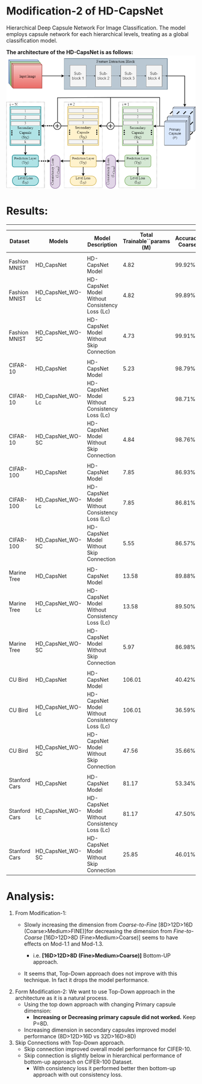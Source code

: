 # Modification-2 of HD-CapsNet

Hierarchical Deep Capsule Network For Image Classification. The model employs capsule network for each hierarchical levels, treating as a global classification model.

<!-- **The architecture of the BUH-CapsNet with Consistency loss is as follows:**
 
![fig:Architecture](Results/Architecture_BUH_CapsNet.png?raw=true "Architecture of the BUH-CapsNet") -->

**The architecture of the HD-CapsNet is as follows:**
![fig:Architecture](Results/Architecture_HD_CapsNet.png?raw=true "Architecture of the HD-CapsNet")

# Results:

---

| Dataset       | Models           | Model Description                              | Total  Trainable``params (M) | Accuracy Coarse | Accuracy Medium | Accuracy Fine | Hierarchical Precision | Hierarchical Recall | Hierarchical F1-Score | Consistency | Exact Match |
| ------------- | ---------------- | ---------------------------------------------- | ---------------------------- | --------------- | --------------- | ------------- | ---------------------- | ------------------- | --------------------- | ----------- | ----------- |
|               |                  |                                                |                              |                 |                 |               |                        |                     |                       |             |             |
| Fashion MNIST | HD_CapsNet       | HD-CapsNet Model                               | 4.82                         | 99.92%          | 97.79%          | 94.83%        | 97.51%                 | 97.54%              | 97.52%                | 99.84%      | 94.74%      |
| Fashion MNIST | HD_CapsNet_WO-Lc | HD-CapsNet Model Without Consistency Loss (Lc) | 4.82                         | 99.89%          | 97.78%          | 94.92%        | 97.53%                 | 97.59%              | 97.55%                | 99.70%      | 94.77%      |
| Fashion MNIST | HD_CapsNet_WO-SC | HD-CapsNet Model Without Skip Connection       | 4.73                         | 99.91%          | 97.63%          | 94.66%        | 97.40%                 | 97.42%              | 97.41%                | 99.87%      | 94.60%      |
|               |                  |                                                |                              |                 |                 |               |                        |                     |                       |             |             |
| CIFAR-10      | HD_CapsNet       | HD-CapsNet Model                               | 5.23                         | 98.79%          | 94.28%          | 91.22%        | 94.74%                 | 94.89%              | 94.80%                | 99.18%      | 90.95%      |
| CIFAR-10      | HD_CapsNet_WO-Lc | HD-CapsNet Model Without Consistency Loss (Lc) | 5.23                         | 98.71%          | 94.01%          | 90.97%        | 94.53%                 | 94.73%              | 94.62%                | 98.99%      | 90.58%      |
| CIFAR-10      | HD_CapsNet_WO-SC | HD-CapsNet Model Without Skip Connection       | 4.84                         | 98.76%          | 93.36%          | 90.26%        | 94.09%                 | 94.30%              | 94.18%                | 98.94%      | 89.85%      |
|               |                  |                                                |                              |                 |                 |               |                        |                     |                       |             |             |
| CIFAR-100     | HD_CapsNet       | HD-CapsNet Model                               | 7.85                         | 86.93%          | 79.31%          | 66.38%        | 77.43%                 | 79.20%              | 78.12%                | 89.80%      | 63.80%      |
| CIFAR-100     | HD_CapsNet_WO-Lc | HD-CapsNet Model Without Consistency Loss (Lc) | 7.85                         | 86.81%          | 78.73%          | 66.23%        | 77.10%                 | 79.02%              | 77.85%                | 88.62%      | 63.36%      |
| CIFAR-100     | HD_CapsNet_WO-SC | HD-CapsNet Model Without Skip Connection       | 5.55                         | 86.57%          | 78.33%          | 57.08%        | 73.86%                 | 75.00%              | 74.31%                | 92.51%      | 56.10%      |
|               |                  |                                                |                              |                 |                 |               |                        |                     |                       |             |             |
| Marine Tree   | HD_CapsNet       | HD-CapsNet Model                               | 13.58                        | 89.88%          | 78.60%          | 57.15%        | 75.02%                 | 76.04%              | 75.44%                | 94.47%      | 55.59%      |
| Marine Tree   | HD_CapsNet_WO-Lc | HD-CapsNet Model Without Consistency Loss (Lc) | 13.58                        | 89.50%          | 77.57%          | 53.75%        | 73.29%                 | 74.76%              | 73.88%                | 92.37%      | 51.85%      |
| Marine Tree   | HD_CapsNet_WO-SC | HD-CapsNet Model Without Skip Connection       | 5.97                         | 86.98%          | 77.82%          | 55.04%        | 73.35%                 | 75.76%              | 74.36%                | 86.95%      | 49.34%      |
|               |                  |                                                |                              |                 |                 |               |                        |                     |                       |             |             |
| CU Bird       | HD_CapsNet       | HD-CapsNet Model                               | 106.01                       | 40.42%          | 21.61%          | 13.39%        | 23.47%                 | 30.33%              | 26.01%                | 27.34%      | 8.63%       |
| CU Bird       | HD_CapsNet_WO-Lc | HD-CapsNet Model Without Consistency Loss (Lc) | 106.01                       | 36.59%          | 17.78%          | 10.87%        | 20.29%                 | 26.56%              | 22.62%                | 24.09%      | 6.28%       |
| CU Bird       | HD_CapsNet_WO-SC | HD-CapsNet Model Without Skip Connection       | 47.56                        | 35.66%          | 16.98%          | 2.14%         | 14.97%                 | 20.86%              | 17.13%                | 21.44%      | 1.55%       |
|               |                  |                                                |                              |                 |                 |               |                        |                     |                       |             |             |
| Stanford Cars | HD_CapsNet       | HD-CapsNet Model                               | 81.17                        | 53.34%          | 19.52%          | 14.05%        | 26.73%                 | 34.69%              | 29.73%                | 29.15%      | 8.13%       |
| Stanford Cars | HD_CapsNet_WO-Lc | HD-CapsNet Model Without Consistency Loss (Lc) | 81.17                        | 47.50%          | 16.39%          | 11.74%        | 23.56%                 | 31.40%              | 26.50%                | 25.76%      | 6.19%       |
| Stanford Cars | HD_CapsNet_WO-SC | HD-CapsNet Model Without Skip Connection       | 25.85                        | 46.01%          | 12.29%          | 1.57%         | 17.10%                 | 24.04%              | 19.79%                | 13.60%      | 0.87%       |

# Analysis:

1. From Modification-1:
   - Slowly increasing the dimension from *Coarse-to-Fine* \[8D>12D>16D (Coarse>Medium>FINE)\]for decreasing the dimension from *Fine-to-Coarse* \[16D>12D>8D (Fine>Medium>Coarse)\] seems to have effects on Mod-1.1 and Mod-1.3.

     - i.e.  **\[16D>12D>8D (Fine>Medium>Coarse)\]** Bottom-UP approach.
   - It seems that, Top-Down approach does not improve with this technique. In fact it drops the model performance.
2. Form Modification-2: We want to use Top-Down approach in the architecture as it is a natural process.
   - Using the top down approach with changing Primary capsule dimension:
     - **Increasing or Decreasing primary capsule did not worked.** Keep P=8D.
   - Increasing dimension in secondary capsules improved model performance (8D>12D>16D vs 32D>16D>8D)
3. Skip Connections with Top-Down approach.
   - Skip connection improved overall model performance for CIFER-10.
   - Skip connection is slightly below in hierarchical performance of bottom-up approach on CIFER-100 Dataset.
     - With consistency loss it performed better then bottom-up approach with out consistency loss.
